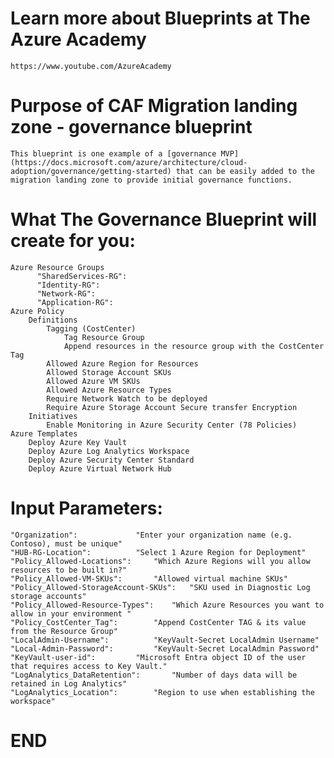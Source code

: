 
**Learn more about Blueprints at The Azure Academy**
============================
	https://www.youtube.com/AzureAcademy
	
**Purpose of CAF Migration landing zone - governance blueprint**
============================
	This blueprint is one example of a [governance MVP](https://docs.microsoft.com/azure/architecture/cloud-adoption/governance/getting-started) that can be easily added to the migration landing zone to provide initial governance functions.
		
**What The Governance Blueprint will create for you:**
============================
	Azure Resource Groups
		  "SharedServices-RG": 
		  "Identity-RG": 
		  "Network-RG": 
		  "Application-RG": 
	Azure Policy
		Definitions
			Tagging (CostCenter)
				Tag Resource Group
				Append resources in the resource group with the CostCenter Tag
			Allowed Azure Region for Resources
			Allowed Storage Account SKUs
			Allowed Azure VM SKUs	
			Allowed Azure Resource Types
			Require Network Watch to be deployed 
			Require Azure Storage Account Secure transfer Encryption
		Initiatives
			Enable Monitoring in Azure Security Center (78 Policies)			
	Azure Templates
		Deploy Azure Key Vault 
		Deploy Azure Log Analytics Workspace
		Deploy Azure Security Center Standard
		Deploy Azure Virtual Network Hub

			
**Input Parameters:**
============================
	"Organization":				"Enter your organization name (e.g. Contoso), must be unique"
    "HUB-RG-Location":			"Select 1 Azure Region for Deployment"
    "Policy_Allowed-Locations":		"Which Azure Regions will you allow resources to be built in?"
    "Policy_Allowed-VM-SKUs":		"Allowed virtual machine SKUs"
    "Policy_Allowed-StorageAccount-SKUs":	"SKU used in Diagnostic Log storage accounts"
	"Policy_Allowed-Resource-Types":	"Which Azure Resources you want to allow in your environment "
    "Policy_CostCenter_Tag":		"Append CostCenter TAG & its value from the Resource Group"
    "LocalAdmin-Username":			"KeyVault-Secret LocalAdmin Username"
    "Local-Admin-Password":			"KeyVault-Secret LocalAdmin Password"
    "KeyVault-user-id":			"Microsoft Entra object ID of the user that requires access to Key Vault."
	"LogAnalytics_DataRetention":		"Number of days data will be retained in Log Analytics"
    "LogAnalytics_Location":		"Region to use when establishing the workspace"


**END**
============================
